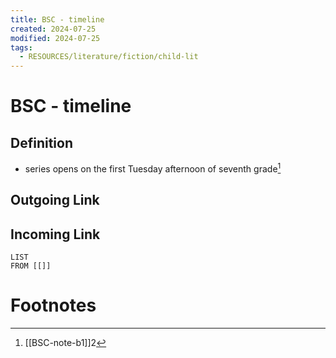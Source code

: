 ```yaml
---
title: BSC - timeline
created: 2024-07-25
modified: 2024-07-25
tags:
  - RESOURCES/literature/fiction/child-lit
---
```

# BSC - timeline
## Definition
- series opens on the first Tuesday afternoon of seventh grade[^1]
## Outgoing Link

## Incoming Link
```dataview
LIST
FROM [[]]
```
# Footnotes

[^1]: [[BSC-note-b1]]2